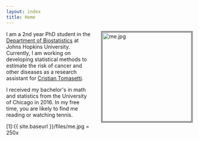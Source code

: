 ```yaml
---
layout: index
title: Home
---
```


<img src="{{ site.baseurl }}/files/me.jpg" alt="me.jpg" style="float: right; width: 240px; margin-left: 24px; margin-bottom: 12px; border: #999 4px solid"/>

I am a 2nd year PhD student in the [Department of Biostatistics](https://www.jhsph.edu/departments/biostatistics/index.html) at Johns Hopkins University. Currently, I am working on developing statistical methods to estimate the risk of cancer and other diseases as a research assistant for [Cristian Tomasetti](https://cristiantomasetti.com). 

I received my bachelor's in math and statistics from the University of Chicago in 2016. In my free time, you are likely to find me reading or watching tennis. 

[1]:{{ site.baseurl }}/files/me.jpg = 250x


